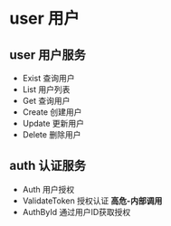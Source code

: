 # user 用户
## user 用户服务
- Exist     查询用户
- List      用户列表
- Get       查询用户
- Create    创建用户
- Update    更新用户
- Delete    删除用户
## auth 认证服务
- Auth              用户授权
- ValidateToken     授权认证
**高危-内部调用**
- AuthById          通过用户ID获取授权